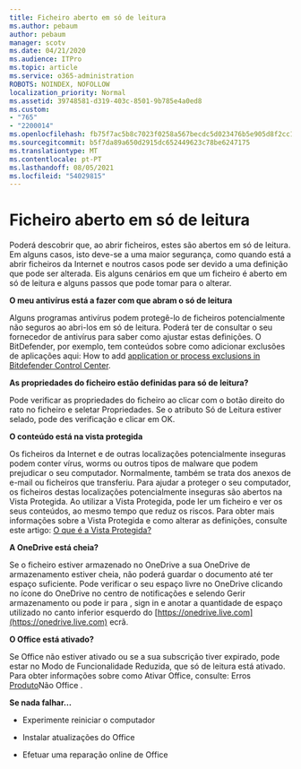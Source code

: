 ```yaml
---
title: Ficheiro aberto em só de leitura
ms.author: pebaum
author: pebaum
manager: scotv
ms.date: 04/21/2020
ms.audience: ITPro
ms.topic: article
ms.service: o365-administration
ROBOTS: NOINDEX, NOFOLLOW
localization_priority: Normal
ms.assetid: 39748581-d319-403c-8501-9b785e4a0ed8
ms.custom:
- "765"
- "2200014"
ms.openlocfilehash: fb75f7ac5b8c7023f0258a567becdc5d023476b5e905d8f2cc17479faea76af1
ms.sourcegitcommit: b5f7da89a650d2915dc652449623c78be6247175
ms.translationtype: MT
ms.contentlocale: pt-PT
ms.lasthandoff: 08/05/2021
ms.locfileid: "54029815"
---
```

# <a name="file-open-read-only"></a>Ficheiro aberto em só de leitura

Poderá descobrir que, ao abrir ficheiros, estes são abertos em só de leitura. Em alguns casos, isto deve-se a uma maior segurança, como quando está a abrir ficheiros da Internet e noutros casos pode ser devido a uma definição que pode ser alterada. Eis alguns cenários em que um ficheiro é aberto em só de leitura e alguns passos que pode tomar para o alterar.
  
 **O meu antivírus está a fazer com que abram o só de leitura**
  
Alguns programas antivírus podem protegê-lo de ficheiros potencialmente não seguros ao abri-los em só de leitura. Poderá ter de consultar o seu fornecedor de antivírus para saber como ajustar estas definições. O BitDefender, por exemplo, tem conteúdos sobre como adicionar exclusões de aplicações aqui: How to add [application or process exclusions in Bitdefender Control Center](https://aka.ms/AA6098i).
  
 **As propriedades do ficheiro estão definidas para só de leitura?**
  
Pode verificar as propriedades do ficheiro ao clicar com o botão direito do rato no ficheiro e seletar Propriedades. Se o atributo Só de Leitura estiver selado, pode des verificação e clicar em OK.
  
 **O conteúdo está na vista protegida**
  
Os ficheiros da Internet e de outras localizações potencialmente inseguras podem conter vírus, worms ou outros tipos de malware que podem prejudicar o seu computador. Normalmente, também se trata dos anexos de e-mail ou ficheiros que transferiu. Para ajudar a proteger o seu computador, os ficheiros destas localizações potencialmente inseguras são abertos na Vista Protegida. Ao utilizar a Vista Protegida, pode ler um ficheiro e ver os seus conteúdos, ao mesmo tempo que reduz os riscos. Para obter mais informações sobre a Vista Protegida e como alterar as definições, consulte este artigo: [O que é a Vista Protegida?](https://support.office.com/article/d6f09ac7-e6b9-4495-8e43-2bbcdbcb6653)
  
 **A OneDrive está cheia?**
  
Se o ficheiro estiver armazenado no OneDrive a sua OneDrive de armazenamento estiver cheia, não poderá guardar o documento até ter espaço suficiente. Pode verificar o seu espaço livre no OneDrive clicando no ícone do OneDrive no centro de notificações e selendo Gerir armazenamento ou pode ir para , sign in e anotar a quantidade de espaço utilizado no canto inferior esquerdo do [https://onedrive.live.com](https://onedrive.live.com) ecrã.
  
 **O Office está ativado?**
  
Se Office não estiver ativado ou se a sua subscrição tiver expirado, pode estar no Modo de Funcionalidade Reduzida, que só de leitura está ativado. Para obter informações sobre como Ativar Office, consulte: Erros [Produto](https://support.office.com/article/0d23d3c0-c19c-4b2f-9845-5344fedc4380)Não Office .
  
 **Se nada falhar...**
  
- Experimente reiniciar o computador
    
- Instalar atualizações do Office
    
- Efetuar uma reparação online de Office
    

